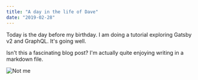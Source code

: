 ```yaml
---
title: "A day in the life of Dave"
date: "2019-02-28"
---
```


Today is the day before my birthday. I am doing a tutorial exploring Gatsby v2 and GraphQL. It's going well.

Isn't this a fascinating blog post? I'm actually quite enjoying writing in a markdown file.

<img src="https://www.biography.com/.image/ar_1:1%2Cc_fill%2Ccs_srgb%2Cg_face%2Cq_auto:good%2Cw_300/MTE5NDg0MDU0OTM3OTYxOTk5/willem-dafoe-9264565-2-402.jpg" alt="Not me" />
